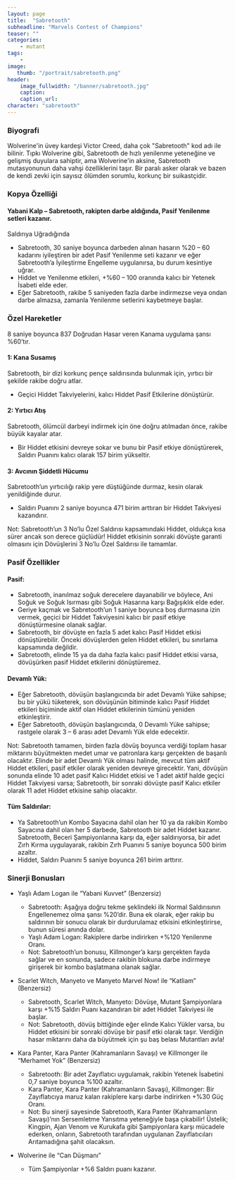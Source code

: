 ```yaml
---
layout: page
title:  "Sabretooth"
subheadline: "Marvels Contest of Champions"
teaser: ""
categories:
    - mutant
tags:
    -
image:
   thumb: "/portrait/sabretooth.png"
header:
    image_fullwidth: "/banner/sabretooth.jpg"
    caption: 
    caption_url:    
character: "sabretooth"
---
```


### Biyografi

Wolverine'in üvey kardeşi Victor Creed, daha çok \"Sabretooth\" kod adı ile bilinir. Tıpkı Wolverine gibi, Sabretooth de hızlı yenilenme yeteneğine ve gelişmiş duyulara sahiptir, ama Wolverine'in aksine, Sabretooth mutasyonunun daha vahşi özelliklerini taşır. Bir paralı asker olarak ve bazen de kendi zevki için sayısız ölümden sorumlu, korkunç bir suikastçidir.

### **Kopya Özelliği**

#### Yabani Kalp – Sabretooth, rakipten darbe aldığında, Pasif Yenilenme setleri kazanır.
Saldırıya Uğradığında
* Sabretooth, 30 saniye boyunca darbeden alınan hasarın %20 – 60 kadarını iyileştiren bir adet Pasif Yenilenme seti kazanır ve eğer Sabretooth’a İyileştirme Engelleme uygulanırsa, bu durum kesintiye uğrar.
* Hiddet ve Yenilenme etkileri, +%60 – 100 oranında kalıcı bir Yetenek İsabeti elde eder.
* Eğer Sabretooth, rakibe 5 saniyeden fazla darbe indirmezse veya ondan darbe almazsa, zamanla Yenilenme setlerini kaybetmeye başlar.

### **Özel Hareketler**
8 saniye boyunca 837 Doğrudan Hasar veren Kanama uygulama şansı %60’tır.
#### 1: Kana Susamış 
Sabretooth, bir dizi korkunç pençe saldırısında bulunmak için, yırtıcı bir şekilde rakibe doğru atlar.

* Geçici Hiddet Takviyelerini, kalıcı Hiddet Pasif Etkilerine dönüştürür.

#### 2: Yırtıcı Atış
Sabretooth, ölümcül darbeyi indirmek için öne doğru atılmadan önce, rakibe büyük kayalar atar.

* Bir Hiddet etkisini devreye sokar ve bunu bir Pasif etkiye dönüştürerek, Saldırı Puanını kalıcı olarak 157 birim yükseltir.

#### 3: Avcının Şiddetli Hücumu
Sabretooth’un yırtıcılığı rakip yere düştüğünde durmaz, kesin olarak yenildiğinde durur.

* Saldırı Puanını 2 saniye boyunca 471 birim arttıran bir Hiddet Takviyesi kazandırır.

Not: Sabretooth’un 3 No’lu Özel Saldırısı kapsamındaki Hiddet, oldukça kısa sürer ancak son derece güçlüdür! Hiddet etkisinin sonraki dövüşte garanti olmasını için Dövüşlerini 3 No’lu Özel Saldırısı ile tamamlar.

### **Pasif Özellikler**
#### Pasif:
* Sabretooth, inanılmaz soğuk derecelere dayanabilir ve böylece, Ani Soğuk ve Soğuk Isırması gibi Soğuk Hasarına karşı Bağışıklık elde eder.
* Geriye kaçmak ve Sabretooth’un 1 saniye boyunca boş durmasına izin vermek, geçici bir Hiddet Takviyesini kalıcı bir pasif etkiye dönüştürmesine olanak sağlar.
* Sabretooth, bir dövüşte en fazla 5 adet kalıcı Pasif Hiddet etkisi dönüştürebilir. Önceki dövüşlerden gelen Hiddet etkileri, bu sınırlama kapsamında değildir.
* Sabretooth, elinde 15 ya da daha fazla kalıcı pasif Hiddet etkisi varsa, dövüşürken pasif Hiddet etkilerini dönüştüremez.

#### Devamlı Yük:
* Eğer Sabretooth, dövüşün başlangıcında bir adet Devamlı Yüke sahipse; bu bir yükü tüketerek, son dövüşünün bitiminde kalıcı Pasif Hiddet etkileri biçiminde aktif olan Hiddet etkilerinin tümünü yeniden etkinleştirir.
* Eğer Sabretooth, dövüşün başlangıcında, 0 Devamlı Yüke sahipse; rastgele olarak 3 – 6 arası adet Devamlı Yük elde edecektir.

Not: Sabretooth tamamen, birden fazla dövüş boyunca verdiği toplam hasar miktarını büyütmekten medet umar ve patronlara karşı gerçekten de başarılı olacaktır. Elinde bir adet Devamlı Yük olması halinde, mevcut tüm aktif Hiddet etkileri, pasif etkiler olarak yeniden devreye girecektir. Yani, dövüşün sonunda elinde 10 adet pasif Kalıcı Hiddet etkisi ve 1 adet aktif halde geçici Hiddet Takviyesi varsa; Sabretooth, bir sonraki dövüşte pasif Kalıcı etkiler olarak 11 adet Hiddet etkisine sahip olacaktır.

#### Tüm Saldırılar:
* Ya Sabretooth’un Kombo Sayacına dahil olan her 10 ya da rakibin Kombo Sayacına dahil olan her 5 darbede, Sabretooth bir adet Hiddet kazanır. Sabretooth, Beceri Şampiyonlarına karşı da, eğer saldırıyorsa, bir adet Zırh Kırma uygulayarak, rakibin Zırh Puanını 5 saniye boyunca 500 birim azaltır.
* Hiddet, Saldırı Puanını 5 saniye boyunca 261 birim arttırır.

### **Sinerji Bonusları**
* Yaşlı Adam Logan ile “Yabani Kuvvet” (Benzersiz)
    * Sabretooth: Aşağıya doğru tekme şeklindeki ilk Normal Saldırısının Engellenemez olma şansı %20’dir. Buna ek olarak, eğer rakip bu saldırının bir sonucu olarak bir durdurulamaz etkisini etkinleştirirse, bunun süresi anında dolar.
    * Yaşlı Adam Logan: Rakiplere darbe indirirken +%120 Yenilenme Oranı.
    * Not: Sabretooth’un bonusu, Killmonger’a karşı gerçekten fayda sağlar ve en sonunda, sadece rakibin blokuna darbe indirmeye girişerek bir kombo başlatmana olanak sağlar.

* Scarlet Witch, Manyeto ve Manyeto Marvel Now! ile “Katliam” (Benzersiz)
    * Sabretooth, Scarlet Witch, Manyeto: Dövüşe, Mutant Şampiyonlara karşı +%15 Saldırı Puanı kazandıran bir adet Hiddet Takviyesi ile başlar.
    * Not: Sabretooth, dövüş bittiğinde eğer elinde Kalıcı Yükler varsa, bu Hiddet etkisini bir sonraki dövüşe bir pasif etki olarak taşır. Verdiğin hasar miktarını daha da büyütmek için şu baş belası Mutantları avla!

* Kara Panter, Kara Panter (Kahramanların Savaşı) ve Killmonger ile “Merhamet Yok” (Benzersiz)
    * Sabretooth: Bir adet Zayıflatıcı uygulamak, rakibin Yetenek İsabetini 0,7 saniye boyunca %100 azaltır.
    * Kara Panter, Kara Panter (Kahramanların Savaşı), Killmonger: Bir Zayıflatıcıya maruz kalan rakiplere karşı darbe indirirken +%30 Güç Oranı.
    * Not: Bu sinerji sayesinde Sabretooth, Kara Panter (Kahramanların Savaşı)’nın Sersemletme Yansıtma yeteneğiyle başa çıkabilir! Üstelik; Kingpin, Ajan Venom ve Kurukafa gibi Şampiyonlara karşı mücadele ederken, onların, Sabretooth tarafından uygulanan Zayıflatıcıları Arıtamadığına şahit olacaksın.

* Wolverine ile “Can Düşmanı”
    * Tüm Şampiyonlar +%6 Saldırı puanı kazanır.
